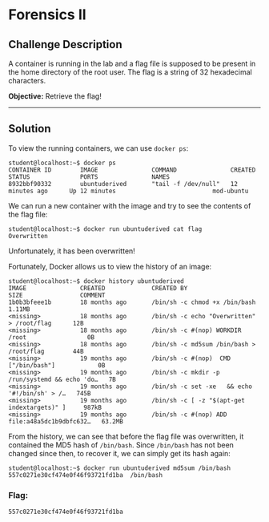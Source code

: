# Forensics II

## Challenge Description
A container is running in the lab and a flag file is supposed to be present in the home directory of the root user. The flag is a string of 32 hexadecimal characters.

**Objective:** Retrieve the flag!

---

## Solution
To view the running containers, we can use `docker ps`:
```
student@localhost:~$ docker ps
CONTAINER ID        IMAGE               COMMAND               CREATED             STATUS              PORTS               NAMES
8932bbf90332        ubuntuderived       "tail -f /dev/null"   12 minutes ago      Up 12 minutes                           mod-ubuntu
```

We can run a new container with the image and try to see the contents of the flag file:
```
student@localhost:~$ docker run ubuntuderived cat flag
Overwritten
```

Unfortunately, it has been overwritten!

Fortunately, Docker allows us to view the history of an image:
```
student@localhost:~$ docker history ubuntuderived
IMAGE               CREATED             CREATED BY                                      SIZE                COMMENT
1b0b3bfeee1b        18 months ago       /bin/sh -c chmod +x /bin/bash                   1.11MB              
<missing>           18 months ago       /bin/sh -c echo "Overwritten" > /root/flag      12B                 
<missing>           18 months ago       /bin/sh -c #(nop) WORKDIR /root                 0B                  
<missing>           18 months ago       /bin/sh -c md5sum /bin/bash > /root/flag        44B                 
<missing>           19 months ago       /bin/sh -c #(nop)  CMD ["/bin/bash"]            0B                  
<missing>           19 months ago       /bin/sh -c mkdir -p /run/systemd && echo 'do…   7B                  
<missing>           19 months ago       /bin/sh -c set -xe   && echo '#!/bin/sh' > /…   745B                
<missing>           19 months ago       /bin/sh -c [ -z "$(apt-get indextargets)" ]     987kB               
<missing>           19 months ago       /bin/sh -c #(nop) ADD file:a48a5dc1b9dbfc632…   63.2MB           
```

From the history, we can see that before the flag file was overwritten, it contained the MD5 hash of `/bin/bash`. Since `/bin/bash` has not been changed since then, to recover it, we can simply get its hash again:
```
student@localhost:~$ docker run ubuntuderived md5sum /bin/bash 
557c0271e30cf474e0f46f93721fd1ba  /bin/bash
```

### Flag:
```
557c0271e30cf474e0f46f93721fd1ba
```
